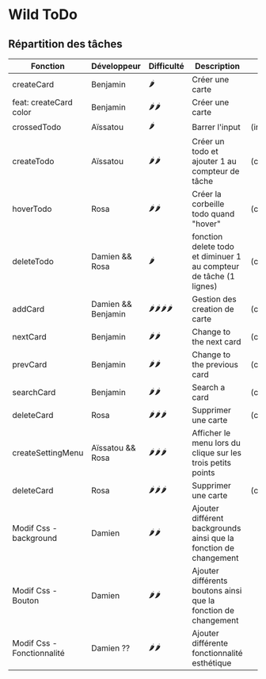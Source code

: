 # Wild ToDo

## Répartition des tâches

| Fonction               | Développeur        | Difficulté | Description                                                        | params           | Done |
| ---------------------- | ------------------ | ---------- | ------------------------------------------------------------------ | ---------------- | ---- |
| createCard             | Benjamin           | 🌶️         | Créer une carte                                                    |                  | [x]  |
| feat: createCard color | Benjamin           | 🌶️🌶️       | Créer une carte                                                    |                  | [x]  
| crossedTodo            | Aïssatou           | 🌶️         | Barrer l'input                                                     | (input)          | [x]  |
| createTodo             | Aïssatou           | 🌶️🌶️       | Créer un todo et ajouter 1 au compteur de tâche                    | (container)      | [x]  |
| hoverTodo              | Rosa               | 🌶️🌶️       | Créer la corbeille todo quand "hover"                              | (containerInput) | [x]  |
| deleteTodo             | Damien && Rosa     | 🌶️         | fonction delete todo et diminuer 1 au compteur de tâche (1 lignes) | (containerInput) | [ ]  |
| addCard                | Damien && Benjamin | 🌶️🌶️🌶️🌶️   | Gestion des creation de carte                                      | (containerCard)  | [ ]  |
| nextCard               | Benjamin           | 🌶️🌶️       | Change to the next card                                            | (containerCard)  | [ ]  |
| prevCard               | Benjamin           | 🌶️🌶️       | Change to the previous card                                        | (containerCard)  | [ ]  |
| searchCard             | Benjamin           | 🌶️🌶️       | Search a card                                                      | (containerCard)  | [ ] 
| deleteCard             | Rosa               | 🌶️🌶️🌶️     | Supprimer une carte                                                | (card)           | [ ]  |
| createSettingMenu      | Aïssatou && Rosa   | 🌶️🌶️🌶️     | Afficher le menu lors du clique sur les trois petits points        |                  | [x]  |
| deleteCard             | Rosa               | 🌶️🌶️🌶️     | Supprimer une carte                                                | (card)           | [x]  |
| Modif Css - background      | Damien   | 🌶️🌶️     | Ajouter différent backgrounds ainsi que la fonction de changement        |                  | [ ]  |
| Modif Css - Bouton      | Damien   | 🌶️🌶️     | Ajouter différents boutons ainsi que la fonction de changement         |                  | [ ]  |
| Modif Css - Fonctionnalité      | Damien ??  | 🌶️🌶️     | Ajouter différente fonctionnalité esthétique         |                  | [ ]  |



